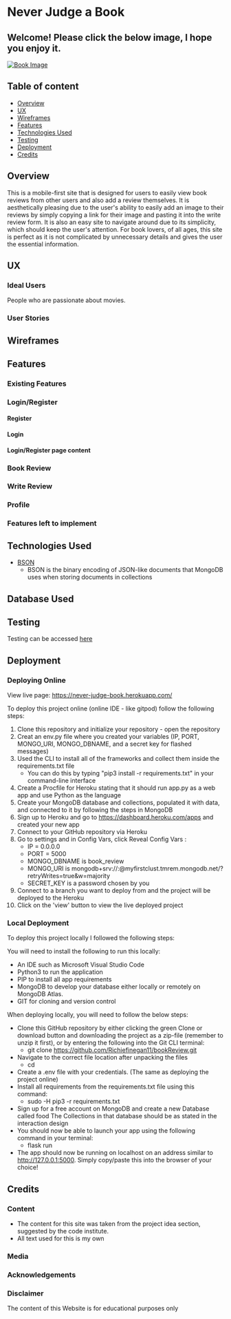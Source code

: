 # Never Judge a Book
## Welcome! Please click the below image, I hope you enjoy it.

[![Book Image](static/images/flickedBook.jpg)](https://never-judge-book.herokuapp.com/)

## Table of content
* [Overview](#Overview)
* [UX](#UX)
* [Wireframes](#Wireframes)
* [Features](#Features)
* [Technologies Used](#Technologies-Used)
* [Testing](#Testing)
* [Deployment](#Deployment)
* [Credits](#Credits)
## Overview

This is a mobile-first site that is designed for users to easily view book reviews from other users and also add a review themselves. It is aesthetically pleasing due to the user's ability to easily add an image to their reviews by simply copying a link for their image and pasting it into the write review form. It is also an easy site to navigate around due to its simplicity, which should keep the user's attention. For book lovers, of all ages, this site is perfect as it is not complicated by unnecessary details and gives the user the essential information.



## UX

### Ideal Users
People who are passionate about movies. 

### User Stories

## Wireframes 


## Features
### Existing Features

### Login/Register 

#### Register
#### Login
#### Login/Register page content

### Book Review 


### Write Review

### Profile

### Features left to implement

## Technologies Used



* [BSON](https://www.mongodb.com/json-and-bson)
  * BSON is the binary encoding of JSON-like documents that MongoDB uses when storing documents in collections



## Database Used

## Testing
Testing can be accessed [here](TESTING.md)

## Deployment
### Deploying Online 
View live page: https://never-judge-book.herokuapp.com/

To deploy this project online (online IDE - like gitpod) follow the following steps:

1. Clone this repository and initialize your repository - open the repository
2. Creat an env.py file where you created your variables (IP, PORT, MONGO_URI, MONGO_DBNAME, and a secret key for flashed messages)
3. Used the CLI to install all of the frameworks and collect them inside the requirements.txt file
    * You can do this by typing "pip3 install -r requirements.txt" in your command-line interface
4. Create a Procfile for Heroku stating that it should run app.py as a web app and use Python as the language
5.  Create your MongoDB database and collections, populated it with data, and connected to it by following the steps in MongoDB
6. Sign up to Heroku and go to https://dashboard.heroku.com/apps and created your new app
7. Connect to your GitHub repository via Heroku
8. Go to settings and in Config Vars, click Reveal Config Vars :
    * IP = 0.0.0.0
    * PORT = 5000
    * MONGO_DBNAME is book_review
    * MONGO_URI is mongodb+srv://<username>:<password>@myfirstclust.tmrem.mongodb.net/<database-name>?retryWrites=true&w=majority
    * SECRET_KEY is a password chosen by you
9. Connect to a branch you want to deploy from and the project will be deployed to the Heroku
10. Click on the 'view' button to view the live deployed project

### Local Deployment
To deploy this project locally I followed the following steps:

You will need to install the following to run this locally:

* An IDE such as Microsoft Visual Studio Code
* Python3 to run the application
* PIP to install all app requirements
* MongoDB to develop your database either locally or remotely on MongoDB Atlas.
* GIT for cloning and version control

When deploying locally, you will need to follow the below steps:

* Clone this GitHub repository by either clicking the green Clone or download button and downloading the project as a zip-file (remember to unzip it first), or by entering the following into the Git CLI terminal:
    * git clone https://github.com/Richiefinegan11/bookReview.git
* Navigate to the correct file location after unpacking the files
    * cd <path to folder>
* Create a .env file with your credentials. (The same as deploying the project online)
* Install all requirements from the requirements.txt file using this command:
    * sudo -H pip3 -r requirements.txt
* Sign up for a free account on MongoDB and create a new Database called food The Collections in that database should be as stated in the interaction design
* You should now be able to launch your app using the following command in your terminal:
    * flask run
* The app should now be running on localhost on an address similar to http://127.0.0.1:5000. Simply copy/paste this into the browser of your choice!

## Credits 

### Content 
  * The content for this site was taken from the project idea section, suggested by the code institute.
  * All text used for this is my own

### Media 

### Acknowledgements



### Disclaimer
The content of this Website is for educational purposes only